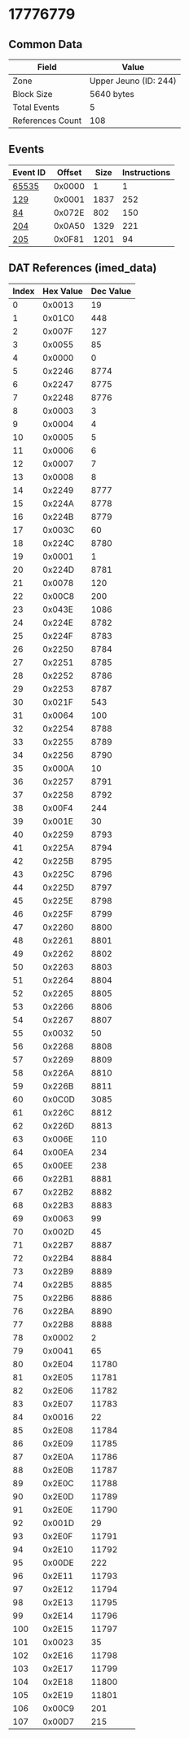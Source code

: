 # 17776779

## Common Data

| Field            | Value                 |
|------------------|-----------------------|
| Zone             | Upper Jeuno (ID: 244) |
| Block Size       | 5640 bytes            |
| Total Events     | 5                     |
| References Count | 108                   |

## Events

| Event ID            | Offset   |   Size |   Instructions |
|---------------------|----------|--------|----------------|
| [65535](./65535.md) | 0x0000   |      1 |              1 |
| [129](./129.md)     | 0x0001   |   1837 |            252 |
| [84](./84.md)       | 0x072E   |    802 |            150 |
| [204](./204.md)     | 0x0A50   |   1329 |            221 |
| [205](./205.md)     | 0x0F81   |   1201 |             94 |

## DAT References (imed_data)

|   Index | Hex Value   |   Dec Value |
|---------|-------------|-------------|
|       0 | 0x0013      |          19 |
|       1 | 0x01C0      |         448 |
|       2 | 0x007F      |         127 |
|       3 | 0x0055      |          85 |
|       4 | 0x0000      |           0 |
|       5 | 0x2246      |        8774 |
|       6 | 0x2247      |        8775 |
|       7 | 0x2248      |        8776 |
|       8 | 0x0003      |           3 |
|       9 | 0x0004      |           4 |
|      10 | 0x0005      |           5 |
|      11 | 0x0006      |           6 |
|      12 | 0x0007      |           7 |
|      13 | 0x0008      |           8 |
|      14 | 0x2249      |        8777 |
|      15 | 0x224A      |        8778 |
|      16 | 0x224B      |        8779 |
|      17 | 0x003C      |          60 |
|      18 | 0x224C      |        8780 |
|      19 | 0x0001      |           1 |
|      20 | 0x224D      |        8781 |
|      21 | 0x0078      |         120 |
|      22 | 0x00C8      |         200 |
|      23 | 0x043E      |        1086 |
|      24 | 0x224E      |        8782 |
|      25 | 0x224F      |        8783 |
|      26 | 0x2250      |        8784 |
|      27 | 0x2251      |        8785 |
|      28 | 0x2252      |        8786 |
|      29 | 0x2253      |        8787 |
|      30 | 0x021F      |         543 |
|      31 | 0x0064      |         100 |
|      32 | 0x2254      |        8788 |
|      33 | 0x2255      |        8789 |
|      34 | 0x2256      |        8790 |
|      35 | 0x000A      |          10 |
|      36 | 0x2257      |        8791 |
|      37 | 0x2258      |        8792 |
|      38 | 0x00F4      |         244 |
|      39 | 0x001E      |          30 |
|      40 | 0x2259      |        8793 |
|      41 | 0x225A      |        8794 |
|      42 | 0x225B      |        8795 |
|      43 | 0x225C      |        8796 |
|      44 | 0x225D      |        8797 |
|      45 | 0x225E      |        8798 |
|      46 | 0x225F      |        8799 |
|      47 | 0x2260      |        8800 |
|      48 | 0x2261      |        8801 |
|      49 | 0x2262      |        8802 |
|      50 | 0x2263      |        8803 |
|      51 | 0x2264      |        8804 |
|      52 | 0x2265      |        8805 |
|      53 | 0x2266      |        8806 |
|      54 | 0x2267      |        8807 |
|      55 | 0x0032      |          50 |
|      56 | 0x2268      |        8808 |
|      57 | 0x2269      |        8809 |
|      58 | 0x226A      |        8810 |
|      59 | 0x226B      |        8811 |
|      60 | 0x0C0D      |        3085 |
|      61 | 0x226C      |        8812 |
|      62 | 0x226D      |        8813 |
|      63 | 0x006E      |         110 |
|      64 | 0x00EA      |         234 |
|      65 | 0x00EE      |         238 |
|      66 | 0x22B1      |        8881 |
|      67 | 0x22B2      |        8882 |
|      68 | 0x22B3      |        8883 |
|      69 | 0x0063      |          99 |
|      70 | 0x002D      |          45 |
|      71 | 0x22B7      |        8887 |
|      72 | 0x22B4      |        8884 |
|      73 | 0x22B9      |        8889 |
|      74 | 0x22B5      |        8885 |
|      75 | 0x22B6      |        8886 |
|      76 | 0x22BA      |        8890 |
|      77 | 0x22B8      |        8888 |
|      78 | 0x0002      |           2 |
|      79 | 0x0041      |          65 |
|      80 | 0x2E04      |       11780 |
|      81 | 0x2E05      |       11781 |
|      82 | 0x2E06      |       11782 |
|      83 | 0x2E07      |       11783 |
|      84 | 0x0016      |          22 |
|      85 | 0x2E08      |       11784 |
|      86 | 0x2E09      |       11785 |
|      87 | 0x2E0A      |       11786 |
|      88 | 0x2E0B      |       11787 |
|      89 | 0x2E0C      |       11788 |
|      90 | 0x2E0D      |       11789 |
|      91 | 0x2E0E      |       11790 |
|      92 | 0x001D      |          29 |
|      93 | 0x2E0F      |       11791 |
|      94 | 0x2E10      |       11792 |
|      95 | 0x00DE      |         222 |
|      96 | 0x2E11      |       11793 |
|      97 | 0x2E12      |       11794 |
|      98 | 0x2E13      |       11795 |
|      99 | 0x2E14      |       11796 |
|     100 | 0x2E15      |       11797 |
|     101 | 0x0023      |          35 |
|     102 | 0x2E16      |       11798 |
|     103 | 0x2E17      |       11799 |
|     104 | 0x2E18      |       11800 |
|     105 | 0x2E19      |       11801 |
|     106 | 0x00C9      |         201 |
|     107 | 0x00D7      |         215 |
